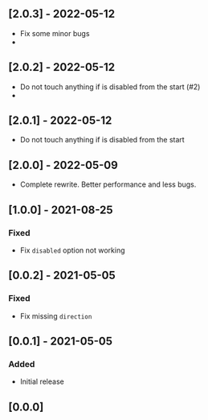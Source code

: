 ## [2.0.3] - 2022-05-12
-  Fix some minor bugs
-  
## [2.0.2] - 2022-05-12
- Do not touch anything if is disabled from the start (#2)
- 
## [2.0.1] - 2022-05-12
- Do not touch anything if is disabled from the start

## [2.0.0] - 2022-05-09
- Complete rewrite. Better performance and less bugs.

## [1.0.0] - 2021-08-25
### Fixed
- Fix `disabled` option not working

## [0.0.2] - 2021-05-05
### Fixed
- Fix missing `direction`

## [0.0.1] - 2021-05-05
### Added
- Initial release

## [0.0.0]
